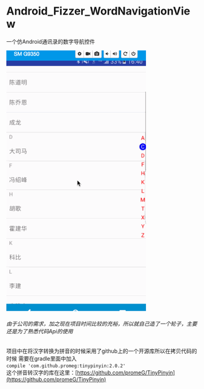 # Android_Fizzer_WordNavigationView
一个仿Android通讯录的数字导航控件

![image](https://github.com/Fizzzzer/Android_Fizzer_WordNavigationView/blob/master/test.gif)

###### 由于公司的需求，加之现在项目时间比较的充裕，所以就自己造了一个轮子，主要还是为了熟悉代码Api的使用  
项目中在将汉字转换为拼音的时候采用了github上的一个开源库所以在拷贝代码的时候  需要在gradle里面中加入  
` compile 'com.github.promeg:tinypinyin:2.0.2' `  
这个拼音转汉字的库在这里：[https://github.com/promeG/TinyPinyin](https://github.com/promeG/TinyPinyin)
